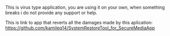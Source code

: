 This is virus type application, you are using it on your own, when something breaks i do not provide any support or help.

This is link to app that reverts all the damages made by this aplication: https://github.com/kamileq14/SystemRestoreTool_for_SecureMediaApp
